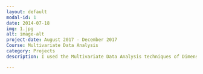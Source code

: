 ```yaml
---
layout: default
modal-id: 1
date: 2014-07-18
img: 1.jpg
alt: image-alt
project-date: August 2017 - December 2017
Course: Multivariate Data Analysis
category: Projects
description: I used the Multivariate Data Analysis techniques of Dimensionality Reduction, Predictive Analysis, and Classification, to extract data from a large organizational HR dataset regarding employees and resignation to understand the reasons behind earlier to predict the resignation of current employees by learning of the causes of their dissatisfaction with the organization. The project's report is available <a href = "http://bit.ly/2Fe8cq3"> here. </a>

---
```

